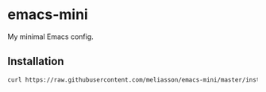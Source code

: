 # emacs-mini

My minimal Emacs config.

## Installation

```bash
curl https://raw.githubusercontent.com/meliasson/emacs-mini/master/installer.sh | sh
```
